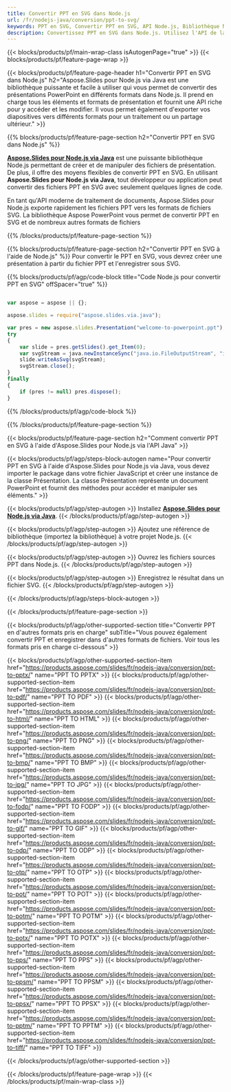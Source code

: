 ```yaml
---
title: Convertir PPT en SVG dans Node.js
url: /fr/nodejs-java/conversion/ppt-to-svg/
keywords: PPT en SVG, Convertir PPT en SVG, API Node.js, Bibliothèque Node.js, PPT, SVG
description: Convertissez PPT en SVG dans Node.js. Utilisez l'API de la bibliothèque Node.js pour convertir les fichiers PPT en SVG
---
```


{{< blocks/products/pf/main-wrap-class isAutogenPage="true" >}}
{{< blocks/products/pf/feature-page-wrap >}}

{{< blocks/products/pf/feature-page-header h1="Convertir PPT en SVG dans Node.js" h2="Aspose.Slides pour Node.js via Java est une bibliothèque puissante et facile à utiliser qui vous permet de convertir des présentations PowerPoint en différents formats dans Node.js. Il prend en charge tous les éléments et formats de présentation et fournit une API riche pour y accéder et les modifier. Il vous permet également d'exporter vos diapositives vers différents formats pour un traitement ou un partage ultérieur." >}}

{{% blocks/products/pf/feature-page-section h2="Convertir PPT en SVG dans Node.js" %}}

[**Aspose.Slides pour Node.js via Java**](https://products.aspose.com/slides/fr/nodejs-java/) est une puissante bibliothèque Node.js permettant de créer et de manipuler des fichiers de présentation. De plus, il offre des moyens flexibles de convertir PPT en SVG. En utilisant **Aspose.Slides pour Node.js via Java**, tout développeur ou application peut convertir des fichiers PPT en SVG avec seulement quelques lignes de code.

En tant qu'API moderne de traitement de documents, Aspose.Slides pour Node.js exporte rapidement les fichiers PPT vers les formats de fichiers SVG. La bibliothèque Aspose PowerPoint vous permet de convertir PPT en SVG et de nombreux autres formats de fichiers

{{% /blocks/products/pf/feature-page-section %}}

{{% blocks/products/pf/feature-page-section  h2="Convertir PPT en SVG à l'aide de Node.js" %}}
Pour convertir le PPT en SVG, vous devrez créer une présentation à partir du fichier PPT et l'enregistrer sous SVG.

{{% blocks/products/pf/agp/code-block title="Code Node.js pour convertir PPT en SVG" offSpacer="true" %}}

```javascript

var aspose = aspose || {};

aspose.slides = require("aspose.slides.via.java");

var pres = new aspose.slides.Presentation("welcome-to-powerpoint.ppt");
try
{
    var slide = pres.getSlides().get_Item(0);
    var svgStream = java.newInstanceSync("java.io.FileOutputStream", "image.svg");
    slide.writeAsSvg(svgStream);
    svgStream.close();
}
finally
{
    if (pres != null) pres.dispose();
}
```


{{% /blocks/products/pf/agp/code-block %}}

{{% /blocks/products/pf/feature-page-section %}}

{{< blocks/products/pf/feature-page-section  h2="Comment convertir PPT en SVG à l'aide d'Aspose.Slides pour Node.js via l'API Java" >}}

{{< blocks/products/pf/agp/steps-block-autogen name="Pour convertir PPT en SVG à l'aide d'Aspose.Slides pour Node.js via Java, vous devez importer le package dans votre fichier JavaScript et créer une instance de la classe Présentation. La classe Présentation représente un document PowerPoint et fournit des méthodes pour accéder et manipuler ses éléments." >}}

{{< blocks/products/pf/agp/step-autogen >}}
Installez [**Aspose.Slides pour Node.js via Java**](https://products.aspose.com/slides/fr/nodejs-java/).
{{< /blocks/products/pf/agp/step-autogen >}}

{{< blocks/products/pf/agp/step-autogen >}}
Ajoutez une référence de bibliothèque (importez la bibliothèque) à votre projet Node.js.
{{< /blocks/products/pf/agp/step-autogen >}}

{{< blocks/products/pf/agp/step-autogen >}}
Ouvrez les fichiers sources PPT dans Node.js.
{{< /blocks/products/pf/agp/step-autogen >}}

{{< blocks/products/pf/agp/step-autogen >}}
Enregistrez le résultat dans un fichier SVG.
{{< /blocks/products/pf/agp/step-autogen >}}

{{< /blocks/products/pf/agp/steps-block-autogen >}}

{{< /blocks/products/pf/feature-page-section >}}

{{< blocks/products/pf/agp/other-supported-section title="Convertir PPT en d'autres formats pris en charge" subTitle="Vous pouvez également convertir PPT et enregistrer dans d'autres formats de fichiers. Voir tous les formats pris en charge ci-dessous" >}}

{{< blocks/products/pf/agp/other-supported-section-item href="https://products.aspose.com/slides/fr/nodejs-java/conversion/ppt-to-pptx/" name="PPT TO PPTX" >}}
{{< blocks/products/pf/agp/other-supported-section-item href="https://products.aspose.com/slides/fr/nodejs-java/conversion/ppt-to-pdf/" name="PPT TO PDF" >}}
{{< blocks/products/pf/agp/other-supported-section-item href="https://products.aspose.com/slides/fr/nodejs-java/conversion/ppt-to-html/" name="PPT TO HTML" >}}
{{< blocks/products/pf/agp/other-supported-section-item href="https://products.aspose.com/slides/fr/nodejs-java/conversion/ppt-to-png/" name="PPT TO PNG" >}}
{{< blocks/products/pf/agp/other-supported-section-item href="https://products.aspose.com/slides/fr/nodejs-java/conversion/ppt-to-bmp/" name="PPT TO BMP" >}}
{{< blocks/products/pf/agp/other-supported-section-item href="https://products.aspose.com/slides/fr/nodejs-java/conversion/ppt-to-jpg/" name="PPT TO JPG" >}}
{{< blocks/products/pf/agp/other-supported-section-item href="https://products.aspose.com/slides/fr/nodejs-java/conversion/ppt-to-fodp/" name="PPT TO FODP" >}}
{{< blocks/products/pf/agp/other-supported-section-item href="https://products.aspose.com/slides/fr/nodejs-java/conversion/ppt-to-gif/" name="PPT TO GIF" >}}
{{< blocks/products/pf/agp/other-supported-section-item href="https://products.aspose.com/slides/fr/nodejs-java/conversion/ppt-to-odp/" name="PPT TO ODP" >}}
{{< blocks/products/pf/agp/other-supported-section-item href="https://products.aspose.com/slides/fr/nodejs-java/conversion/ppt-to-otp/" name="PPT TO OTP" >}}
{{< blocks/products/pf/agp/other-supported-section-item href="https://products.aspose.com/slides/fr/nodejs-java/conversion/ppt-to-pot/" name="PPT TO POT" >}}
{{< blocks/products/pf/agp/other-supported-section-item href="https://products.aspose.com/slides/fr/nodejs-java/conversion/ppt-to-potm/" name="PPT TO POTM" >}}
{{< blocks/products/pf/agp/other-supported-section-item href="https://products.aspose.com/slides/fr/nodejs-java/conversion/ppt-to-potx/" name="PPT TO POTX" >}}
{{< blocks/products/pf/agp/other-supported-section-item href="https://products.aspose.com/slides/fr/nodejs-java/conversion/ppt-to-pps/" name="PPT TO PPS" >}}
{{< blocks/products/pf/agp/other-supported-section-item href="https://products.aspose.com/slides/fr/nodejs-java/conversion/ppt-to-ppsm/" name="PPT TO PPSM" >}}
{{< blocks/products/pf/agp/other-supported-section-item href="https://products.aspose.com/slides/fr/nodejs-java/conversion/ppt-to-ppsx/" name="PPT TO PPSX" >}}
{{< blocks/products/pf/agp/other-supported-section-item href="https://products.aspose.com/slides/fr/nodejs-java/conversion/ppt-to-pptm/" name="PPT TO PPTM" >}}
{{< blocks/products/pf/agp/other-supported-section-item href="https://products.aspose.com/slides/fr/nodejs-java/conversion/ppt-to-tiff/" name="PPT TO TIFF" >}}


{{< /blocks/products/pf/agp/other-supported-section >}}

{{< /blocks/products/pf/feature-page-wrap >}}
{{< /blocks/products/pf/main-wrap-class >}}